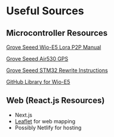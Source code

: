# Useful Sources

## Microcontroller Resources

[Grove Seeed Wio-E5 Lora P2P Manual](https://wiki.seeedstudio.com/Grove_LoRa_E5_New_Version/#grove---wio-e5-p2p-example.)

[Grove Seeed Air530 GPS](https://wiki.seeedstudio.com/Grove-GPS-Air530)

[Grove Seeed STM32 Rewrite Instructions](https://wiki.seeedstudio.com/LoRa_E5_mini)

[GitHub Library for Wio-E5](https://github.com/disk91/Disk91_LoRaE5)

## Web (React.js Resources)

* Next.js
* [Leaflet](https://leafletjs.com) for web mapping
* Possibly Netlify for hosting
